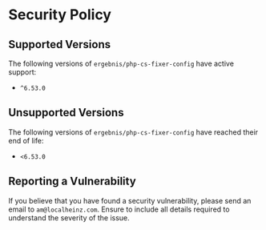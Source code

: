 # Security Policy

## Supported Versions

The following versions of `ergebnis/php-cs-fixer-config` have active support:

- `^6.53.0`

## Unsupported Versions

The following versions of `ergebnis/php-cs-fixer-config` have reached their end of life:

- `<6.53.0`

## Reporting a Vulnerability

If you believe that you have found a security vulnerability, please send an email to `am@localheinz.com`. Ensure to include all details required to understand the severity of the issue.
